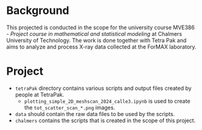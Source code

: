 # Background
This projected is conducted in the scope for the university course MVE386 - *Project course in mathematical and 
statistical modeling* at Chalmers University of Technology. The work is done together with Tetra Pak and aims to analyze 
and process X-ray data collected at the ForMAX laboratory.

# Project
- `tetraPak` directory contains various scripts and output files created by people at TetraPak.
    - `plotting_simple_2D_meshscan_2024_calle3.ipynb` is used to create the `tot_scatter_scan_*.png` images.
- `data` should contain the raw data files to be used by the scripts.
- `chalmers` contains the scripts that is created in the scope of this project.